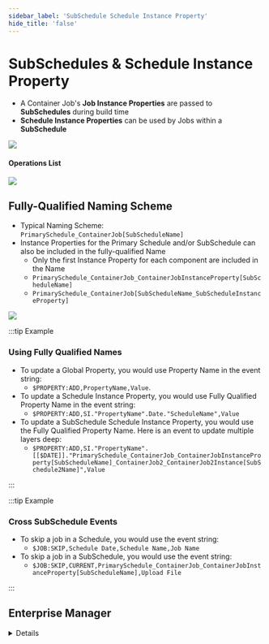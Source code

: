 ```yaml
---
sidebar_label: 'SubSchedule Schedule Instance Property'
hide_title: 'false'
---
```


<head>
  <meta name="robots" content="noindex, nofollow" />
</head>

# SubSchedules & Schedule Instance Property

* A Container Job's **Job Instance Properties** are passed to **SubSchedules** during build time
* **Schedule Instance Properties** can be used by Jobs within a **SubSchedule**

![](../static/imgadvanced/SubSchedule_Instance_Properties_SM.png)

#### Operations List

![](../static/imgadvanced/multi_instance_subschedule_operations.png)

## Fully-Qualified Naming Scheme

* Typical Naming Scheme: ```PrimarySchedule_ContainerJob[SubScheduleName]```  
* Instance Properties for the Primary Schedule and/or SubSchedule can also be included in the fully-qualified Name
    * Only the first Instance Property for each component are included in the Name
    * ```PrimarySchedule_ContainerJob_ContainerJobInstanceProperty[SubScheduleName]```
    * ```PrimarySchedule_ContainerJob[SubScheduleName_SubScheduleInstanceProperty]```

![](../static/imgadvanced/schedule_selection_info_subschedule_sm.png)

:::tip Example 

### Using Fully Qualified Names

* To update a Global Property, you would use Property Name in the event string:
  * ```$PROPERTY:ADD,PropertyName,Value```. 
* To update a Schedule Instance Property, you would use Fully Qualified Property Name in the event string:
  * ```$PROPERTY:ADD,SI."PropertyName".Date."ScheduleName",Value```
* To update a SubSchedule Schedule Instance Property, you would use the Fully Qualified Property Name. Here is an event to update multiple layers deep:
  * ```$PROPERTY:ADD,SI."PropertyName".[[$DATE]]."PrimarySchedule_ContainerJob_ContainerJobInstanceProperty[SubScheduleName]_ContainerJob2_ContainerJob2Instance[SubSchedule2Name]",Value```

:::

:::tip Example

### Cross SubSchedule Events

* To skip a job in a Schedule, you would use the event string:
  * ```$JOB:SKIP,Schedule Date,Schedule Name,Job Name```
* To skip a job in a SubSchedule, you would use the event string:
  * ```$JOB:SKIP,CURRENT,PrimarySchedule_ContainerJob_ContainerJobInstanceProperty[SubScheduleName],Upload File```

:::



## Enterprise Manager

<details>

#### SubSchedules - Schedule Instance Property

* **Schedule Instance Properties** can be used by Jobs within a **SubSchedule**
* A Container Job's **Job Instance Properties** are passed to **SubSchedules** during build time  

![](../static/imgadvanced/SubScheduleInstanceProperties.png)

#### SubSchedules - Operations List 

![](../static/imgadvanced/SubScheduleOperationsList.png)

#### Subschedules - Operations Matrix  

![](../static/imgadvanced/SubSchedulesOperationsMatrix.png)

#### SubSchedules - Container Jobs Fully-Qualified Naming Scheme

* Typical Naming Scheme
```PrimarySchedule_ContainerJob_ContainerJobInstanceProperty[SubScheduleName]```  
* Instance Properties for the Primary Schedule and/or SubSchedule can also be included in the fully-qualified Name
* Only the first Instance Property for each component are included in the Name

![](../static/imgadvanced/ContainerJobNames.png)

#### SubSchedules - Multiple Levels Deep

```
PrimarySchedule_ContainerJob_ContainerJobInstanceProperty[SubScheduleNamed]_ContainerJob2_ContainerJob2InstanceProperty[SubScheduleName2]
```  

![](../static/imgadvanced/SubSchedulesMultipleLevels.png)

#### SubSchedules - Background

* Purpose:
    * Give Job, Threshold, and Resource Dependencies to full Schedules
    * Embed Schedules within other Schedules for organizational purposes
* Setup:
    * Mark the SubSchedule checkbox in Schedule Master screen
    * Create a Container Job to hold the SubSchedule
* SubSchedules are Multi-Instance by default

![](../static/imgadvanced/SubScheduleCheckBox.png)

#### SubSchedules - Container Jobs

* SubSchedules are controlled via Container Jobs
* Two Parameters:
    * Job Type: Container
    * Schedule to run as SubSchedule

![](../static/imgadvanced/SubScheduleJobMaster.png)

#### SubSchedules - Schedule Instance Property Update

```$PROPERTY:ADD,PropertyName,Value```

* For a Schedule Instance Property:

```$PROPERTY:ADD,SI."PropertyName".Date."ScheduleName",Value```

```
$PROPERTY:ADD,SI."PropertyName".[[$DATE]]."PrimarySchedule_ContainerJob_ContainerJobInstanceProperty[SubScheduleName]_ContainerJob2_ContainerJob2Instance[SubSchedule2Name]",Value
```

#### SubSchedules - Cross SubSchedule Events

```
$JOB:SKIP,CURRENT,PrimarySchedule_ContainerJob_ContainerJobInstanceProperty[SubScheduleName]_ContainerJob2_ContainerJob2InstanceProperty[SubSchedule2Name],Upload File
```

</details>